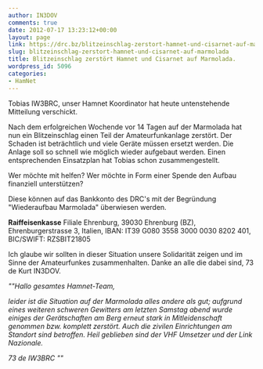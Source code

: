 ```yaml
---
author: IN3DOV
comments: true
date: 2012-07-17 13:23:12+00:00
layout: page
link: https://drc.bz/blitzeinschlag-zerstort-hamnet-und-cisarnet-auf-marmolada/
slug: blitzeinschlag-zerstort-hamnet-und-cisarnet-auf-marmolada
title: Blitzeinschlag zerstört Hamnet und Cisarnet auf Marmolada.
wordpress_id: 5096
categories:
- HamNet
---
```


Tobias IW3BRC, unser Hamnet Koordinator hat heute untenstehende Mitteilung verschickt.




Nach dem erfolgreichen Wochende vor 14 Tagen auf der Marmolada hat nun ein Blitzeinschlag einen Teil der Amateurfunkanlage zerstört. Der Schaden ist beträchtlich und viele Geräte müssen ersetzt werden. Die Anlage soll so schnell wie möglich wieder aufgebaut werden. Einen entsprechenden Einsatzplan hat Tobias schon zusammengestellt.




Wer möchte mit helfen? Wer möchte in Form einer Spende den Aufbau finanziell unterstützen?




Diese können auf das Bankkonto des DRC's mit der Begründung "Wiederaufbau Marmolada" überwiesen werden.


**Raiffeisenkasse** Filiale Ehrenburg, 39030 Ehrenburg (BZ), Ehrenburgerstrasse 3, Italien, IBAN: IT39 G080 3558 3000 0030 8202 401, BIC/SWIFT: RZSBIT21805


Ich glaube wir sollten in dieser Situation unsere Solidarität zeigen und im Sinne der Amateurfunkes zusammenhalten. Danke an alle die dabei sind, 73 de Kurt IN3DOV.




_""Hallo gesamtes Hamnet-Team,_




_leider ist die Situation auf der Marmolada alles andere als gut; aufgrund eines weiteren schweren Gewitters am letzten Samstag abend wurde einiges der Gerätschaften am Berg erneut stark in Mitleidenschaft genommen bzw. komplett zerstört. Auch die zivilen Einrichtungen am Standort sind betroffen. Heil geblieben sind der VHF Umsetzer und der Link Nazionale._




_73 de IW3BRC ""_




 
